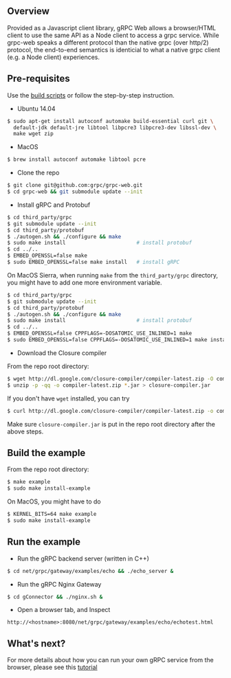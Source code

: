## Overview

Provided as a Javascript client library, gRPC Web allows a browser/HTML client
to use the same API as a Node client to access a grpc service. While grpc-web
speaks a different protocol than the native grpc (over http/2) protocol, the
end-to-end semantics is identicial to what a native grpc client (e.g. a Node
client) experiences.

## Pre-requisites

Use the [build scripts](https://github.com/grpc/grpc-web/blob/master/README.md) or follow the step-by-step instruction.

* Ubuntu 14.04

```sh
$ sudo apt-get install autoconf automake build-essential curl git \
  default-jdk default-jre libtool libpcre3 libpcre3-dev libssl-dev \
  make wget zip
```

* MacOS

```sh
$ brew install autoconf automake libtool pcre
```

* Clone the repo

```sh
$ git clone git@github.com:grpc/grpc-web.git
$ cd grpc-web && git submodule update --init
```

* Install gRPC and Protobuf

```sh
$ cd third_party/grpc
$ git submodule update --init
$ cd third_party/protobuf
$ ./autogen.sh && ./configure && make
$ sudo make install                       # install protobuf
$ cd ../..
$ EMBED_OPENSSL=false make
$ sudo EMBED_OPENSSL=false make install   # install gRPC
```

On MacOS Sierra, when running `make` from the `third_party/grpc` directory,
you might have to add one more environment variable.

```sh
$ cd third_party/grpc
$ git submodule update --init
$ cd third_party/protobuf
$ ./autogen.sh && ./configure && make
$ sudo make install                       # install protobuf
$ cd ../..
$ EMBED_OPENSSL=false CPPFLAGS=-DOSATOMIC_USE_INLINED=1 make
$ sudo EMBED_OPENSSL=false CPPFLAGS=-DOSATOMIC_USE_INLINED=1 make install  # install gRPC
```

* Download the Closure compiler

From the repo root directory:

```sh
$ wget http://dl.google.com/closure-compiler/compiler-latest.zip -O compiler-latest.zip
$ unzip -p -qq -o compiler-latest.zip *.jar > closure-compiler.jar
```

If you don't have `wget` installed, you can try

```sh
$ curl http://dl.google.com/closure-compiler/compiler-latest.zip -o compiler-latest.zip
```

Make sure `closure-compiler.jar` is put in the repo root directory after the
above steps.

## Build the example

From the repo root directory:

```sh
$ make example
$ sudo make install-example
```

On MacOS, you might have to do

```sh
$ KERNEL_BITS=64 make example
$ sudo make install-example
```

## Run the example

* Run the gRPC backend server (written in C++)

```sh
$ cd net/grpc/gateway/examples/echo && ./echo_server &
```

* Run the gRPC Nginx Gateway

```sh
$ cd gConnector && ./nginx.sh &
```

* Open a browser tab, and Inspect
```
http://<hostname>:8080/net/grpc/gateway/examples/echo/echotest.html
```


## What's next?

For more details about how you can run your own gRPC service from the browser,
please see this [tutorial](tutorial.md)
